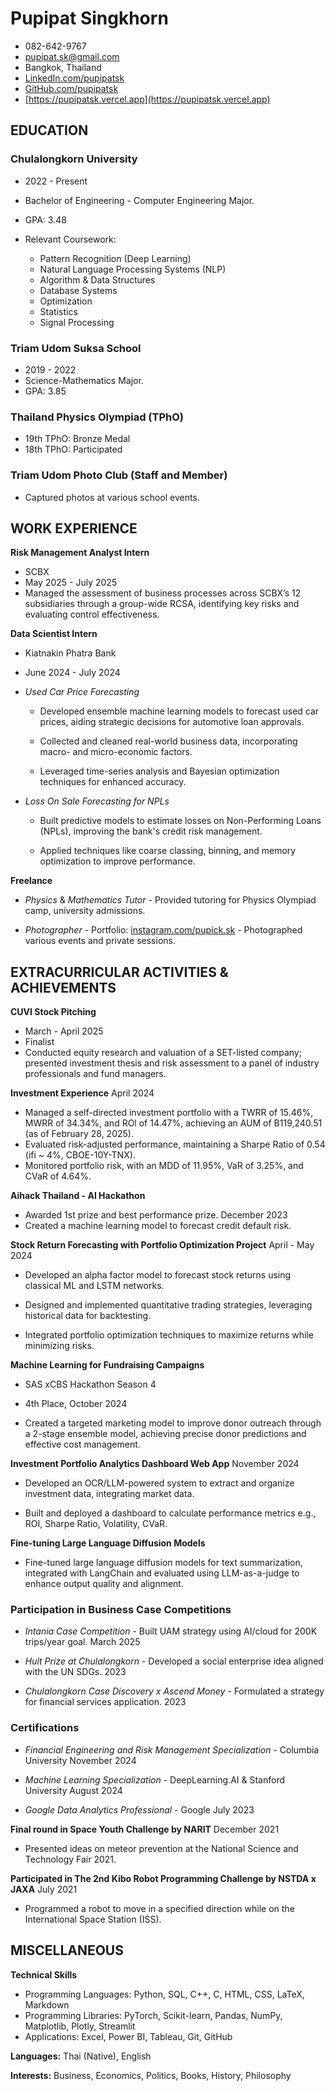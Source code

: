 # Pupipat Singkhorn
- 082-642-9767
- pupipat.sk@gmail.com
- Bangkok, Thailand
- [LinkedIn.com/pupipatsk](www.linkedin.com/in/pupipatsk)
- [GitHub.com/pupipatsk](https://github.com/pupipatsk)
- [https://pupipatsk.vercel.app](https://pupipatsk.vercel.app)

## EDUCATION

### Chulalongkorn University
- 2022 - Present
- Bachelor of Engineering - Computer Engineering Major.
- GPA: 3.48

- Relevant Coursework:
  - Pattern Recognition (Deep Learning)
  - Natural Language Processing Systems (NLP)
  - Algorithm & Data Structures
  - Database Systems
  - Optimization
  - Statistics
  - Signal Processing

### Triam Udom Suksa School
- 2019 - 2022
- Science-Mathematics Major.
- GPA: 3.85

### Thailand Physics Olympiad (TPhO)
- 19th TPhO: Bronze Medal
- 18th TPhO: Participated

### Triam Udom Photo Club (Staff and Member)
- Captured photos at various school events.

## WORK EXPERIENCE

**Risk Management Analyst Intern**
- SCBX
- May 2025 - July 2025
- Managed the assessment of business processes across SCBX’s 12 subsidiaries through a group-wide RCSA, identifying key risks and evaluating control effectiveness.

**Data Scientist Intern**
- Kiatnakin Phatra Bank
- June 2024 - July 2024

- *Used Car Price Forecasting*

  - Developed ensemble machine learning models to forecast used car
    prices, aiding strategic decisions for automotive loan approvals.

  - Collected and cleaned real-world business data, incorporating macro-
    and micro-economic factors.

  - Leveraged time-series analysis and Bayesian optimization techniques
    for enhanced accuracy.

- *Loss On Sale Forecasting for NPLs*

  - Built predictive models to estimate losses on Non-Performing Loans
    (NPLs), improving the bank's credit risk management.

  - Applied techniques like coarse classing, binning, and memory
    optimization to improve performance.

**Freelance**

- *Physics* & *Mathematics Tutor* - Provided tutoring for Physics
  Olympiad camp, university admissions.

- *Photographer* - Portfolio:
  [instagram.com/pupick.sk](https://www.instagram.com/pupick.sk/) -
  Photographed various events and private sessions.

## EXTRACURRICULAR ACTIVITIES & ACHIEVEMENTS

**CUVI Stock Pitching**
- March - April 2025
- Finalist
- Conducted equity research and valuation of a SET-listed company; presented investment thesis and risk assessment to a panel of industry professionals and fund managers.

**Investment Experience** April 2024
- Managed a self-directed investment portfolio with a TWRR of 15.46%, MWRR of 34.34%, and ROl of 14.47%, achieving an AUM of B119,240.51 (as of February 28, 2025).
- Evaluated risk-adjusted performance, maintaining a Sharpe Ratio of 0.54 (ifi ~ 4%, CBOE-10Y-TNX).
- Monitored portfolio risk, with an MDD of 11.95%, VaR of 3.25%, and CVaR of 4.64%.

**Aihack Thailand - AI Hackathon**
- Awarded 1st prize and best performance prize. December 2023
- Created a machine learning model to forecast credit default risk.

**Stock Return Forecasting with Portfolio Optimization Project** April -
May 2024

- Developed an alpha factor model to forecast stock returns using
  classical ML and LSTM networks.

- Designed and implemented quantitative trading strategies, leveraging
  historical data for backtesting.

- Integrated portfolio optimization techniques to maximize returns while
  minimizing risks.

**Machine Learning for Fundraising Campaigns**
- SAS xCBS Hackathon Season 4
- 4th Place, October 2024

- Created a targeted marketing model to improve donor outreach through a
  2-stage ensemble model, achieving precise donor predictions and
  effective cost management.

**Investment Portfolio Analytics Dashboard Web App** November 2024

- Developed an OCR/LLM-powered system to extract and organize investment
  data, integrating market data.

- Built and deployed a dashboard to calculate performance metrics e.g.,
  ROI, Sharpe Ratio, Volatility, CVaR.

**Fine-tuning Large Language Diffusion Models**
- Fine-tuned large language diffusion models for text summarization, integrated with LangChain and evaluated using LLM-as-a-judge to enhance output quality and alignment.

### Participation in Business Case Competitions

- *Intania Case Competition* - Built UAM strategy using AI/cloud for 200K trips/year goal. March 2025

- *Hult Prize at Chulalongkorn* - Developed a social enterprise idea aligned with the UN SDGs. 2023

- *Chulalongkorn Case Discovery x Ascend Money* - Formulated a strategy for financial services application. 2023

### Certifications

- *Financial Engineering and Risk Management Specialization* - Columbia University November 2024

- *Machine Learning Specialization* - DeepLearning.AI & Stanford University August 2024

- *Google Data Analytics Professional* - Google July 2023

**Final round in Space Youth Challenge by NARIT** December 2021
- Presented ideas on meteor prevention at the National Science and Technology Fair 2021.

**Participated in The 2nd Kibo Robot Programming Challenge by NSTDA x JAXA** July 2021
- Programmed a robot to move in a specified direction while on the International Space Station (ISS).


## MISCELLANEOUS

**Technical Skills**
- Programming Languages: Python, SQL, C++, C, HTML, CSS, LaTeX, Markdown
- Programming Libraries: PyTorch, Scikit-learn, Pandas, NumPy, Matplotlib, Plotly, Streamlit
- Applications: Excel, Power BI, Tableau, Git, GitHub

**Languages:** Thai (Native), English

**Interests:** Business, Economics, Politics, Books, History, Philosophy
